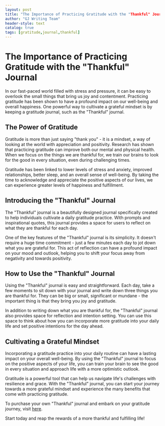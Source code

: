 ```yaml
---
layout: post
title: "The Importance of Practicing Gratitude with the "Thankful" Journal"
author: "GJ Writing Team"
header-style: text
catalog: true
tags: [gratitude,journal,thankful]
---
```

# The Importance of Practicing Gratitude with the "Thankful" Journal

In our fast-paced world filled with stress and pressure, it can be easy to overlook the small things that bring us joy and contentment. Practicing gratitude has been shown to have a profound impact on our well-being and overall happiness. One powerful way to cultivate a grateful mindset is by keeping a gratitude journal, such as the "Thankful" journal.

## The Power of Gratitude

Gratitude is more than just saying "thank you" - it is a mindset, a way of looking at the world with appreciation and positivity. Research has shown that practicing gratitude can improve both our mental and physical health. When we focus on the things we are thankful for, we train our brains to look for the good in every situation, even during challenging times.

Gratitude has been linked to lower levels of stress and anxiety, improved relationships, better sleep, and an overall sense of well-being. By taking the time to acknowledge and appreciate the positive aspects of our lives, we can experience greater levels of happiness and fulfillment.

## Introducing the "Thankful" Journal

The "Thankful" journal is a beautifully designed journal specifically created to help individuals cultivate a daily gratitude practice. With prompts and inspirational quotes, this journal provides a space for users to reflect on what they are thankful for each day.

One of the key features of the "Thankful" journal is its simplicity. It doesn't require a huge time commitment - just a few minutes each day to jot down what you are grateful for. This act of reflection can have a profound impact on your mood and outlook, helping you to shift your focus away from negativity and towards positivity.

## How to Use the "Thankful" Journal

Using the "Thankful" journal is easy and straightforward. Each day, take a few moments to sit down with your journal and write down three things you are thankful for. They can be big or small, significant or mundane - the important thing is that they bring you joy and gratitude.

In addition to writing down what you are thankful for, the "Thankful" journal also provides space for reflection and intention setting. You can use this space to think about how you can incorporate more gratitude into your daily life and set positive intentions for the day ahead.

## Cultivating a Grateful Mindset

Incorporating a gratitude practice into your daily routine can have a lasting impact on your overall well-being. By using the "Thankful" journal to focus on the positive aspects of your life, you can train your brain to see the good in every situation and approach life with a more optimistic outlook.

Gratitude is a powerful tool that can help us navigate life's challenges with resilience and grace. With the "Thankful" journal, you can start your journey towards a more grateful mindset and experience the many benefits that come with practicing gratitude.

To purchase your own "Thankful" journal and embark on your gratitude journey, visit [here](https://example.com/thankful-journal).

Start today and reap the rewards of a more thankful and fulfilling life!